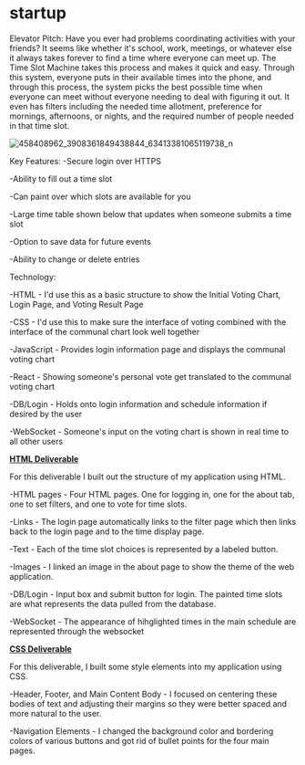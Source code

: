 # startup

Elevator Pitch:
Have you ever had problems coordinating activities with your friends? It seems like whether it's school, work, meetings, or whatever else it always takes forever to find a time where everyone can meet up. The Time Slot Machine takes this process and makes it quick and easy. Through this system, everyone puts in their available times into the phone, and through this process, the system picks the best possible time when everyone can meet without everyone needing to deal with figuring it out. It even has filters including the needed time allotment, preference for mornings, afternoons, or nights, and the required number of people needed in that time slot. 

![458408962_3908361849438844_63413381065119738_n](https://github.com/user-attachments/assets/4343cc5d-b6ba-4175-a7fa-273d0d87626e)

Key Features:
-Secure login over HTTPS

-Ability to fill out a time slot

-Can paint over which slots are available for you

-Large time table shown below that updates when someone submits a time slot

-Option to save data for future events

-Ability to change or delete entries

Technology:

-HTML - I'd use this as a basic structure to show the Initial Voting Chart, Login Page, and Voting Result Page

-CSS - I'd use this to make sure the interface of voting combined with the interface of the communal chart look well together

-JavaScript - Provides login information page and displays the communal voting chart

-React - Showing someone's personal vote get translated to the communal voting chart

-DB/Login - Holds onto login information and schedule information if desired by the user

-WebSocket - Someone's input on the voting chart is shown in real time to all other users

**<u>HTML Deliverable</u>**

For this deliverable I built out the structure of my application using HTML.

 -HTML pages - Four HTML pages. One for logging in, one for the about tab, one to set filters, and one to vote for time slots. 

 -Links - The login page automatically links to the filter page which then links back to the login page and to the time display page.
 
 -Text - Each of the time slot choices is represented by a labeled button.
 
 -Images - I linked an image in the about page to show the theme of the web application.
 
 -DB/Login - Input box and submit button for login. The painted time slots are what represents the data pulled from the database.
 
 -WebSocket - The appearance of hihglighted times in the main schedule are represented through the websocket

 **<u>CSS Deliverable</u>**

 For this deliverable, I built some style elements into my application using CSS.

 -Header, Footer, and Main Content Body - I focused on centering these bodies of text and adjusting their margins so they were better spaced and more natural to the user.

 -Navigation Elements - I changed the background color and bordering colors of various buttons and got rid of bullet points for the four main pages.
